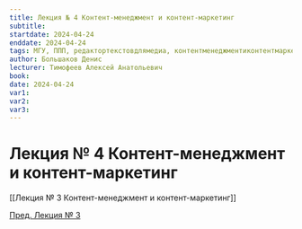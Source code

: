 ```yaml
---
title: Лекция № 4 Контент-менеджмент и контент-маркетинг
subtitle:
startdate: 2024-04-24
enddate: 2024-04-24
tags: МГУ, ППП, редактортекстовдлямедиа, контентменеджментиконтентмаркетинг
author: Большаков Денис
lecturer: Тимофеев Алексей Анатольевич
book:
date: 2024-04-24
var1:
var2:
var3:
---
```

# Лекция № 4 Контент-менеджмент и контент-маркетинг





[[Лекция № 3 Контент-менеджмент и контент-маркетинг]]


[Пред. Лекция № 3](https://github.com/denisbolshakoff/MSU/blob/main/Контент-менеджмент/Лекция%20№%203%20Контент-менеджмент%20и%20контент-маркетинг.md) 